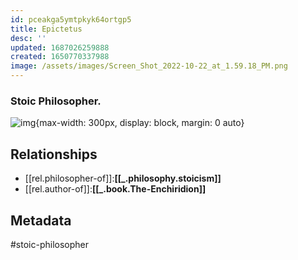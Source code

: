 ```yaml
---
id: pceakga5ymtpkyk64ortgp5
title: Epictetus
desc: ''
updated: 1687026259888
created: 1650770337988
image: /assets/images/Screen_Shot_2022-10-22_at_1.59.18_PM.png
---
```

### Stoic Philosopher.
![img](/assets/images/Screen_Shot_2022-10-22_at_1.59.18_PM.png){max-width: 300px, display: block, margin: 0 auto}



## Relationships
- [[rel.philosopher-of]]:**[[_.philosophy.stoicism]]**
- [[rel.author-of]]:**[[_.book.The-Enchiridion]]**
## Metadata
#stoic-philosopher